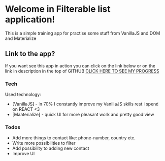 # Welcome in Filterable list application!

  This is a simple training app for practise some stuff from VanillaJS and DOM and Materialize

## Link to the app?

  If you want see this app in action you can click on the link below or on the link in description in the top of GITHUB
[ CLICK HERE TO SEE MY PROGRESS ](https://simon125.github.io/filterable-list-app/)

### Tech

Used technology:

* [VanillaJS] - In 70% I constantly improve my VanillaJS skills rest i spend on REACT <3
* [Maaterialize] - quick UI for more pleasant work and pretty good view

### Todos

 - Add more things to contact like: phone-number, country etc.
 - Write more possibilities to filter
 - Add possibility to adding new contact
 - Improve UI


